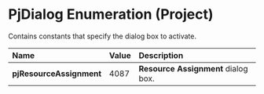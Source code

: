 
# PjDialog Enumeration (Project)

Contains constants that specify the dialog box to activate.



|**Name**|**Value**|**Description**|
|:-----|:-----|:-----|
| **pjResourceAssignment**|4087| **Resource Assignment** dialog box.|
